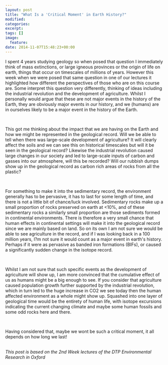 ```yaml
---
layout: post
title: "What Is a 'Critical Moment' in Earth History?"
modified:
categories: 
excerpt:
tags: []
image:
  feature:
date: 2014-11-07T15:48:23+00:00
---
```



I spent 4 years studying geology so when posed that question I immediately think of mass extinctions, or large igneous provinces or the origin of life on earth, things that occur on timescales of millions of years. However this week when we were posed that same question in one of our lectures it highlighted how different the perspectives of those who are on this course are. Some interpret this question very differently, thinking of ideas including the industrial revolution and the development of agriculture. Whilst I personally would argue that these are not major events in the history of the Earth, they are obviously major events in *our* history, and we (humans) are in ourselves likely to be a major event in the history of the Earth.   
     
<br/>

This got me thinking about the impact that we are having on the Earth and how we might be represented in the geological record. Will we be able to tell when there was large-scale development of agriculture? It will clearly affect the soils and we can see this on historical timescales but will it be seen in the geological record? Likewise the industrial revolution caused large changes in our society and led to large-scale inputs of carbon and gasses into our atmosphere, will this be recorded? Will our rubbish dumps show up in the geological record as carbon rich areas of rocks from all the plastic?      

<br/>

For something to make it into the sedimentary record, the environment generally has to be pervasive, it has to last for some length of time, and there is not a little bit of chance/luck involved.  Sedimentary rocks make up a small proportion of rocks preserved on earth at <10%, and of these sedimentary rocks a similarly small proportion are those sediments formed in continental environments. There is therefore a very small chance that human effects in continental settings will make it into the geological record since we are mainly based on land. So on its own I am not sure we would be able to see agriculture in the record, and if I was looking back in a 100 million years, I?m not sure it would count as a major event in earth's history. Perhaps if it were as pervasive as banded iron formations (BIFs), or caused a significantly sudden change in the isotope record.      

<br/>

Whilst I am not sure that such specific events as the development of agriculture will show up, I am more convinced that the cumulative effect of us as humans might be a big enough to see. If you consider that agriculture caused population growth further supported by the industrial revolution, which in turn led to the huge increase in CO2 we see today then the human affected environment as a whole might show up. Squashed into one layer of geological time would be the entirety of human life, with isotope excursions indicating the current changing climate and maybe some human fossils and some odd rocks here and there.      

<br/>

Having considered that, maybe we wont be such a critical moment, it all depends on how long we last!

<br/> *This post is based on the 2nd Week lectures of the DTP Environmental Research in Oxford*
